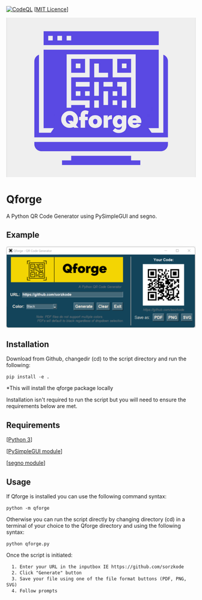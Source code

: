 [![CodeQL](https://github.com/sorzkode/qforge/actions/workflows/codeql-analysis.yml/badge.svg)](https://github.com/sorzkode/qforge/actions/workflows/codeql-analysis.yml)
[[MIT Licence](https://en.wikipedia.org/wiki/MIT_License)]


![alt text](https://raw.githubusercontent.com/sorzkode/qforge/master/assets/qforgegit.png)

# Qforge

A Python QR Code Generator using PySimpleGUI and segno.

## Example

![alt text](https://raw.githubusercontent.com/sorzkode/qforge/master/assets/example.png)

## Installation

Download from Github, changedir (cd) to the script directory and run the following:
```
pip install -e .
```
*This will install the qforge package locally 

Installation isn't required to run the script but you will need to ensure the requirements below are met.

## Requirements

  [[Python 3](https://www.python.org/downloads/)]

  [[PySimpleGUI module](https://pypi.org/project/PySimpleGUI/)]

  [[segno module](https://pypi.org/project/segno/)]

## Usage

If Qforge is installed you can use the following command syntax:
```
python -m qforge
```
Otherwise you can run the script directly by changing directory (cd) in a terminal of your choice to the Qforge directory and using the following syntax:
```
python qforge.py
```
Once the script is initiated: 
```
  1. Enter your URL in the inputbox IE https://github.com/sorzkode
  2. Click "Generate" button
  3. Save your file using one of the file format buttons (PDF, PNG, SVG)
  4. Follow prompts
```





